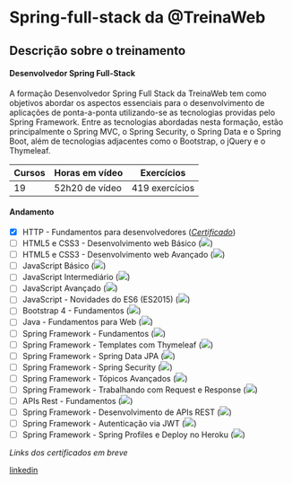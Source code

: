 # Spring-full-stack da @TreinaWeb

## Descrição sobre o treinamento

#### Desenvolvedor Spring Full-Stack

<p>
A formação Desenvolvedor Spring Full Stack da TreinaWeb tem como objetivos abordar os aspectos essenciais para o desenvolvimento de aplicações de ponta-a-ponta utilizando-se as tecnologias providas pelo Spring Framework. Entre as tecnologias abordadas nesta formação, estão principalmente o Spring MVC, o Spring Security, o Spring Data e o Spring Boot, além de tecnologias adjacentes como o Bootstrap, o jQuery e o Thymeleaf.
</p>

| Cursos | Horas em vídeo | Exercícios      |
|--------|----------------|-----------------|
| 19     | 52h20 de vídeo | 419 exercícios  |

#### Andamento
- [X] HTTP - Fundamentos para desenvolvedores (_[Certificado](https://www.treinaweb.com.br/certificado/0VG9IIRLDWWS)_)
- [ ] HTML5 e CSS3 - Desenvolvimento web Básico (<img src="https://progress-bar.dev/23">)
- [ ] HTML5 e CSS3 - Desenvolvimento web Avançado (<img src="https://progress-bar.dev/0">)
- [ ] JavaScript Básico (<img src="https://progress-bar.dev/0">)
- [ ] JavaScript Intermediário (<img src="https://progress-bar.dev/0">)
- [ ] JavaScript Avançado (<img src="https://progress-bar.dev/0">)
- [ ] JavaScript - Novidades do ES6 (ES2015) (<img src="https://progress-bar.dev/0">)
- [ ] Bootstrap 4 - Fundamentos (<img src="https://progress-bar.dev/0">)
- [ ] Java - Fundamentos para Web (<img src="https://progress-bar.dev/0">)
- [ ] Spring Framework - Fundamentos (<img src="https://progress-bar.dev/0">)
- [ ] Spring Framework - Templates com Thymeleaf (<img src="https://progress-bar.dev/0">)
- [ ] Spring Framework - Spring Data JPA (<img src="https://progress-bar.dev/0">)
- [ ] Spring Framework - Spring Security (<img src="https://progress-bar.dev/0">)
- [ ] Spring Framework - Tópicos Avançados (<img src="https://progress-bar.dev/0">)
- [ ] Spring Framework - Trabalhando com Request e Response (<img src="https://progress-bar.dev/0">)
- [ ] APIs Rest - Fundamentos (<img src="https://progress-bar.dev/0">)
- [ ] Spring Framework - Desenvolvimento de APIs REST (<img src="https://progress-bar.dev/0">)
- [ ] Spring Framework - Autenticação via JWT (<img src="https://progress-bar.dev/0">)
- [ ] Spring Framework - Spring Profiles e Deploy no Heroku (<img src="https://progress-bar.dev/0">)

_Links dos certificados em breve_

[linkedin](https://linkedin.com/in/salumao/)